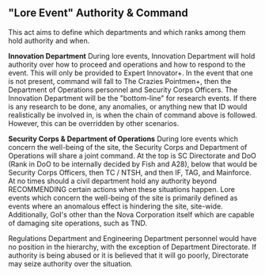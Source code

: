 ## "Lore Event" Authority & Command

This act aims to define which departments and which ranks among them hold authority and when.

**Innovation Department**
During lore events, Innovation Department will hold authority over how to proceed and operations and how to respond to the event. This will only be provided to Expert Innovator+. In the event that one is not present, command will fall to The Crazies Pointmen+, then the Department of Operations personnel and Security Corps Officers.
The Innovation Department will be the "bottom-line" for research events. If there is any research to be done, any anomalies, or anything new that ID would realistically be involved in, is when the chain of command above is followed. However, this can be overridden by other scenarios.

**Security Corps & Department of Operations**
During lore events which concern the well-being of the site, the Security Corps and Department of Operations will share a joint command. At the top is SC Directorate and DoO (Rank in DoO to be internally decided by Fish and A28), below that would be Security Corps Officers, then TC / NTSH, and then IF, TAG, and Mainforce.
At no times should a civil department hold any authority beyond RECOMMENDING certain actions when these situations happen. Lore events which concern the well-being of the site is primarily defined as events where an anomalous effect is hindering the site, site-wide. Additionally, GoI's other than the Nova Corporation itself which are capable of damaging site operations, such as TND.

Regulations Department and Engineering Department personnel would have no position in the hierarchy, with the exception of Department Directorate. If authority is being abused or it is believed that it will go poorly, Directorate may seize authority over the situation.
